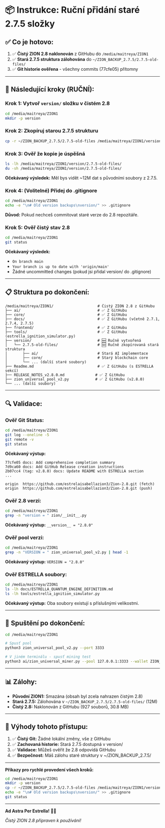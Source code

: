 # 📦 Instrukce: Ruční přidání staré 2.7.5 složky

## ✅ Co je hotovo:

1. ✅ **Čistý ZION 2.8 naklonován** z GitHubu do `/media/maitreya/ZION1`
2. ✅ **Stará 2.7.5 struktura zálohována** do `~/ZION_BACKUP_2.7.5/2.7.5-old-files/`
3. ✅ **Git historie ověřena** - všechny commits (77cfe05) přítomny

---

## 🎯 Následující kroky (RUČNÍ):

### Krok 1: Vytvoř `version/` složku v čistém 2.8

```bash
cd /media/maitreya/ZION1
mkdir -p version
```

### Krok 2: Zkopíruj starou 2.7.5 strukturu

```bash
cp -r ~/ZION_BACKUP_2.7.5/2.7.5-old-files /media/maitreya/ZION1/version/
```

### Krok 3: Ověř že kopie je úspěšná

```bash
ls -lh /media/maitreya/ZION1/version/2.7.5-old-files/
du -sh /media/maitreya/ZION1/version/2.7.5-old-files/
```

**Očekávaný výsledek:** Měl bys vidět ~12M dat s původními soubory z 2.7.5.

### Krok 4: (Volitelné) Přidej do .gitignore

```bash
cd /media/maitreya/ZION1
echo -e "\n# Old version backups\nversion/" >> .gitignore
```

**Důvod:** Pokud nechceš commitovat staré verze do 2.8 repozitáře.

### Krok 5: Ověř čistý stav 2.8

```bash
cd /media/maitreya/ZION1
git status
```

**Očekávaný výsledek:**
- `On branch main`
- `Your branch is up to date with 'origin/main'`
- Žádné uncommitted changes (pokud jsi přidal version/ do .gitignore)

---

## 📋 Struktura po dokončení:

```
/media/maitreya/ZION1/                    # Čistý ZION 2.8 z GitHubu
├── ai/                                   # ✅ Z GitHubu
├── core/                                 # ✅ Z GitHubu
├── docs/                                 # ✅ Z GitHubu (včetně 2.7.1, 2.7.4, 2.7.5)
├── frontend/                             # ✅ Z GitHubu
├── tools/                                # ✅ Z GitHubu (estrella_ignition_simulator.py)
├── version/                              # 🆕 Ručně vytvořená
│   └── 2.7.5-old-files/                  # 🆕 Ručně zkopírovaná stará struktura
│       ├── ai/                           # Stará AI implementace
│       ├── core/                         # Starý blockchain core
│       └── ... (další staré soubory)
├── Readme.md                             # ✅ Z GitHubu (s ESTRELLA sekcí)
├── RELEASE_NOTES_v2.8.0.md              # ✅ Z GitHubu
├── zion_universal_pool_v2.py            # ✅ Z GitHubu (v2.8.0)
└── ... (další soubory)
```

---

## 🔍 Validace:

### Ověř Git Status:
```bash
cd /media/maitreya/ZION1
git log --oneline -5
git remote -v
git status
```

**Očekávaný výstup:**
```
77cfe05 docs: Add comprehensive completion summary
7d9ca60 docs: Add GitHub Release creation instructions
2b07cc4 (tag: v2.8.0) docs: Update README with ESTRELLA section
...

origin  https://github.com/estrelaisabellazion3/Zion-2.8.git (fetch)
origin  https://github.com/estrelaisabellazion3/Zion-2.8.git (push)
```

### Ověř 2.8 verzi:
```bash
cd /media/maitreya/ZION1
grep -n "version = " zion/__init__.py
```

**Očekávaný výstup:** `__version__ = "2.8.0"`

### Ověř pool verzi:
```bash
cd /media/maitreya/ZION1
grep -n "VERSION = " zion_universal_pool_v2.py | head -1
```

**Očekávaný výstup:** `VERSION = "2.8.0"`

### Ověř ESTRELLA soubory:
```bash
cd /media/maitreya/ZION1
ls -lh docs/ESTRELLA_QUANTUM_ENGINE_DEFINITION.md
ls -lh tools/estrella_ignition_simulator.py
```

**Očekávaný výstup:** Oba soubory existují s příslušnými velikostmi.

---

## 🚀 Spuštění po dokončení:

```bash
cd /media/maitreya/ZION1

# Spusť pool
python3 zion_universal_pool_v2.py --port 3333

# V jiném terminálu - spusť mining test
python3 ai/zion_universal_miner.py --pool 127.0.0.1:3333 --wallet ZION_TEST --algorithm autolykos2 --gpu
```

---

## 📊 Zálohy:

- **Původní ZION1:** Smazána (obsah byl zcela nahrazen čistým 2.8)
- **Stará 2.7.5:** Zálohována v `~/ZION_BACKUP_2.7.5/2.7.5-old-files/` (12M)
- **Čistý 2.8:** Naklonován z GitHubu (927 souborů, 30.8 MB)

---

## 🌟 Výhody tohoto přístupu:

1. ✅ **Čistý Git:** Žádné lokální změny, vše z GitHubu
2. ✅ **Zachovaná historie:** Stará 2.7.5 dostupná v version/
3. ✅ **Validace:** Můžeš ověřit že 2.8 odpovídá GitHubu
4. ✅ **Bezpečnost:** Máš zálohu staré struktury v ~/ZION_BACKUP_2.7.5/

---

**Příkazy pro rychlé provedení všech kroků:**

```bash
cd /media/maitreya/ZION1
mkdir -p version
cp -r ~/ZION_BACKUP_2.7.5/2.7.5-old-files /media/maitreya/ZION1/version/
echo -e "\n# Old version backups\nversion/" >> .gitignore
git status
```

---

**Ad Astra Per Estrella!** 🌟✨

*Čistý ZION 2.8 připraven k používání!*
